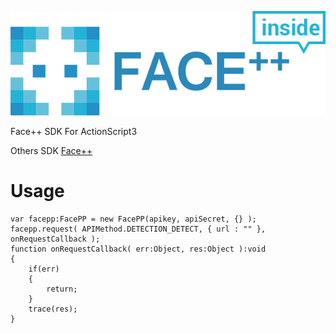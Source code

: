 ![Face++](/image/facepp_inside.png)

Face++ SDK For ActionScript3

Others SDK [Face++](https://github.com/FacePlusPlus)

Usage
=====

```
var facepp:FacePP = new FacePP(apikey, apiSecret, {} );
facepp.request( APIMethod.DETECTION_DETECT, { url : "" }, onRequestCallback );
function onRequestCallback( err:Object, res:Object ):void
{
	if(err)
	{
		return;
	}
	trace(res);
}
```